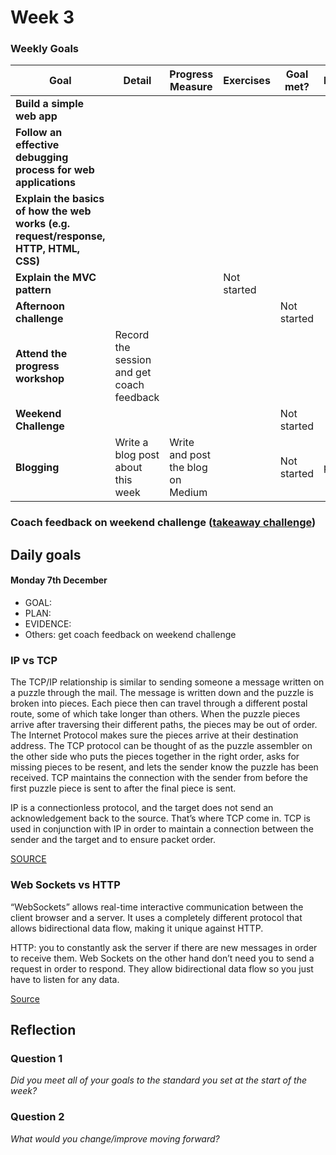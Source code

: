 # Week 3

### Weekly Goals

| Goal | Detail | Progress Measure | Exercises | Goal met? | Evidence |
| ------ | ------ | ------ | ------ | ------ | ------ | 
| **Build a simple web app** | | |  |  |  |
| **Follow an effective debugging process for web applications** |  |  |  | | 
| **Explain the basics of how the web works (e.g. request/response, HTTP, HTML, CSS)** |  |  |  |  | 
| **Explain the MVC pattern** | |  | Not started  |  | 
| **Afternoon challenge** |   |  |  | Not started |  |
| **Attend the progress workshop** | Record the session and get coach feedback |  |  | | 
| **Weekend Challenge** |   |  | | Not started |  |
| **Blogging** | Write a blog post about this week | Write and post the blog on Medium | | Not started| post |

### Coach feedback on weekend challenge ([takeaway challenge](https://github.com/Aracho1/takeaway-challenge))

## Daily goals

#### Monday 7th December
- GOAL: 
- PLAN: 
- EVIDENCE:
- Others: get coach feedback on weekend challenge

### IP vs TCP
The TCP/IP relationship is similar to sending someone a message written on a puzzle through the mail. The message is written down and the puzzle is broken into pieces. Each piece then can travel through a different postal route, some of which take longer than others. When the puzzle pieces arrive after traversing their different paths, the pieces may be out of order. The Internet Protocol makes sure the pieces arrive at their destination address. The TCP protocol can be thought of as the puzzle assembler on the other side who puts the pieces together in the right order, asks for missing pieces to be resent, and lets the sender know the puzzle has been received. TCP maintains the connection with the sender from before the first puzzle piece is sent to after the final piece is sent.

IP is a connectionless protocol, and the target does not send an acknowledgement back to the source. That’s where TCP come in. TCP is used in conjunction with IP in order to maintain a connection between the sender and the target and to ensure packet order.

[SOURCE](https://www.cloudflare.com/learning/ddos/glossary/tcp-ip/)

### Web Sockets vs HTTP
“WebSockets”  allows real-time interactive communication between the client browser and a server. It uses a completely different protocol that allows bidirectional data flow, making it unique against HTTP.

HTTP: you to constantly ask the server if there are new messages in order to receive them. Web Sockets on the other hand don’t need you to send a request in order to respond. They allow bidirectional data flow so you just have to listen for any data.

[Source](https://medium.com/@td0m/what-are-web-sockets-what-about-rest-apis-b9c15fd72aac)


## Reflection

### Question 1

*Did you meet all of your goals to the standard you set at the start of the week?*

### Question 2

*What would you change/improve moving forward?*
